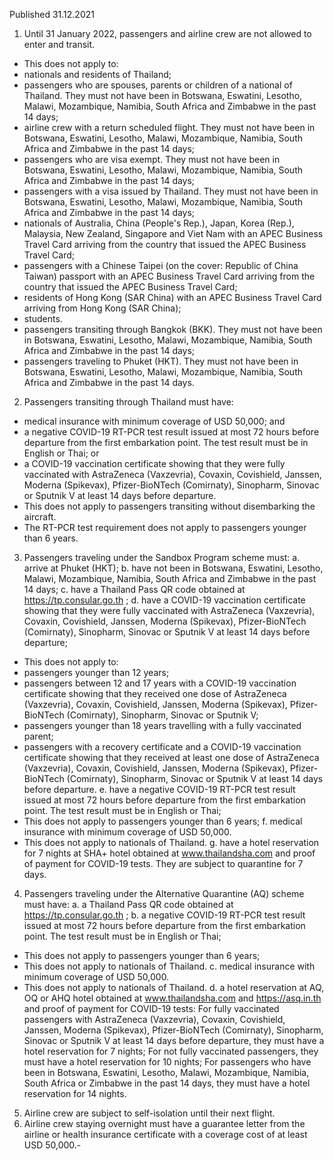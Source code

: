 Published 31.12.2021
1. Until 31 January 2022, passengers and airline crew are not allowed to enter and transit.
- This does not apply to:
- nationals and residents of Thailand;
- passengers who are spouses, parents or children of a national of Thailand. They must not have been in Botswana, Eswatini, Lesotho, Malawi, Mozambique, Namibia, South Africa and Zimbabwe in the past 14 days;
- airline crew with a return scheduled flight. They must not have been in Botswana, Eswatini, Lesotho, Malawi, Mozambique, Namibia, South Africa and Zimbabwe in the past 14 days;
- passengers who are visa exempt. They must not have been in Botswana, Eswatini, Lesotho, Malawi, Mozambique, Namibia, South Africa and Zimbabwe in the past 14 days;
- passengers with a visa issued by Thailand. They must not have been in Botswana, Eswatini, Lesotho, Malawi, Mozambique, Namibia, South Africa and Zimbabwe in the past 14 days;
- nationals of Australia, China (People's Rep.), Japan, Korea (Rep.), Malaysia, New Zealand, Singapore and Viet Nam with an APEC Business Travel Card arriving from the country that issued the APEC Business Travel Card;
- passengers with a Chinese Taipei (on the cover: Republic of China Taiwan) passport with an APEC Business Travel Card arriving from the country that issued the APEC Business Travel Card;
- residents of Hong Kong (SAR China) with an APEC Business Travel Card arriving from Hong Kong (SAR China);
- students.
- passengers transiting through Bangkok (BKK). They must not have been in Botswana, Eswatini, Lesotho, Malawi, Mozambique, Namibia, South Africa and Zimbabwe in the past 14 days;
- passengers traveling to Phuket (HKT). They must not have been in Botswana, Eswatini, Lesotho, Malawi, Mozambique, Namibia, South Africa and Zimbabwe in the past 14 days.
2. Passengers transiting through Thailand must have:
- medical insurance with minimum coverage of USD 50,000; and
- a negative COVID-19 RT-PCR test result issued at most 72 hours before departure from the first embarkation point. The test result must be in English or Thai; or
- a COVID-19 vaccination certificate showing that they were fully vaccinated with AstraZeneca (Vaxzevria), Covaxin, Covishield, Janssen, Moderna (Spikevax), Pfizer-BioNTech (Comirnaty), Sinopharm, Sinovac or Sputnik V at least 14 days before departure.
- This does not apply to passengers transiting without disembarking the aircraft.
- The RT-PCR test requirement does not apply to passengers younger than 6 years.
3. Passengers traveling under the Sandbox Program scheme must:
a. arrive at Phuket (HKT);
b. have not been in Botswana, Eswatini, Lesotho, Malawi, Mozambique, Namibia, South Africa and Zimbabwe in the past 14 days;
c. have a Thailand Pass QR code obtained at <a href="https://tp.consular.go.th">https://tp.consular.go.th</a> ;
d. have a COVID-19 vaccination certificate showing that they were fully vaccinated with AstraZeneca (Vaxzevria), Covaxin, Covishield, Janssen, Moderna (Spikevax), Pfizer-BioNTech (Comirnaty), Sinopharm, Sinovac or Sputnik V at least 14 days before departure;
- This does not apply to:
- passengers younger than 12 years;
- passengers between 12 and 17 years with a COVID-19 vaccination certificate showing that they received one dose of AstraZeneca (Vaxzevria), Covaxin, Covishield, Janssen, Moderna (Spikevax), Pfizer-BioNTech (Comirnaty), Sinopharm, Sinovac or Sputnik V;
- passengers younger than 18 years travelling with a fully vaccinated parent;
- passengers with a recovery certificate and a COVID-19 vaccination certificate showing that they received at least one dose of AstraZeneca (Vaxzevria), Covaxin, Covishield, Janssen, Moderna (Spikevax), Pfizer-BioNTech (Comirnaty), Sinopharm, Sinovac or Sputnik V at least 14 days before departure.
e. have a negative COVID-19 RT-PCR test result issued at most 72 hours before departure from the first embarkation point. The test result must be in English or Thai;
- This does not apply to passengers younger than 6 years;
f. medical insurance with minimum coverage of USD 50,000.
- This does not apply to nationals of Thailand.
g. have a hotel reservation for 7 nights at SHA+ hotel obtained at <a href="http://www.thailandsha.com">www.thailandsha.com</a> and proof of payment for COVID-19 tests. They are subject to quarantine for 7 days.
4. Passengers traveling under the Alternative Quarantine (AQ) scheme must have:
a. a Thailand Pass QR code obtained at <a href="https://tp.consular.go.th">https://tp.consular.go.th</a> ;
b. a negative COVID-19 RT-PCR test result issued at most 72 hours before departure from the first embarkation point. The test result must be in English or Thai;
- This does not apply to passengers younger than 6 years;
- This does not apply to nationals of Thailand.
c. medical insurance with minimum coverage of USD 50,000.
- This does not apply to nationals of Thailand.
d. a hotel reservation at AQ, OQ or AHQ hotel obtained at <a href="http://www.thailandsha.com/">www.thailandsha.com</a> and <a href="https://asq.in.th/">https://asq.in.th</a> and proof of payment for COVID-19 tests:
For fully vaccinated passengers with AstraZeneca (Vaxzevria), Covaxin, Covishield, Janssen, Moderna (Spikevax), Pfizer-BioNTech (Comirnaty), Sinopharm, Sinovac or Sputnik V at least 14 days before departure, they must have a hotel reservation for 7 nights;
For not fully vaccinated passengers, they must have a hotel reservation for 10 nights;
For passengers who have been in Botswana, Eswatini, Lesotho, Malawi, Mozambique, Namibia, South Africa or Zimbabwe in the past 14 days, they must have a hotel reservation for 14 nights.
5. Airline crew are subject to self-isolation until their next flight.
6. Airline crew staying overnight must have a guarantee letter from the airline or health insurance certificate with a coverage cost of at least USD 50,000.-
